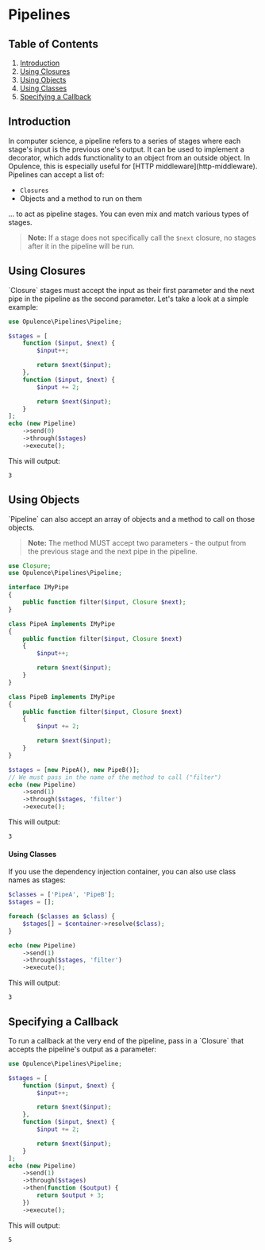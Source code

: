 # Pipelines

## Table of Contents
1. [Introduction](#introduction)
2. [Using Closures](#using-closures)
3. [Using Objects](#using-objects)
  1. [Using Classes](#using-classes)
4. [Specifying a Callback](#specifying-a-callback)

<h2 id="introduction">Introduction</h2>
In computer science, a pipeline refers to a series of stages where each stage's input is the previous one's output.  It can be used to implement a decorator, which adds functionality to an object from an outside object.  In Opulence, this is especially useful for [HTTP middleware](http-middleware).  Pipelines can accept a list of:

* `Closures`
* Objects and a method to run on them

... to act as pipeline stages.  You can even mix and match various types of stages.

> **Note:** If a stage does not specifically call the `$next` closure, no stages after it in the pipeline will be run.

<h2 id="using-closures">Using Closures</h2>
`Closure` stages must accept the input as their first parameter and the next pipe in the pipeline as the second parameter.  Let's take a look at a simple example:

```php
use Opulence\Pipelines\Pipeline;

$stages = [
    function ($input, $next) {
        $input++;

        return $next($input);
    },
    function ($input, $next) {
        $input += 2;

        return $next($input);
    }
];
echo (new Pipeline)
    ->send(0)
    ->through($stages)
    ->execute();
```

This will output:

```
3
```

<h2 id="using-objects">Using Objects</h2>
`Pipeline` can also accept an array of objects and a method to call on those objects.

> **Note:** The method MUST accept two parameters - the output from the previous stage and the next pipe in the pipeline.

```php
use Closure;
use Opulence\Pipelines\Pipeline;

interface IMyPipe
{
    public function filter($input, Closure $next);
}

class PipeA implements IMyPipe
{
    public function filter($input, Closure $next)
    {
        $input++;

        return $next($input);
    }
}

class PipeB implements IMyPipe
{
    public function filter($input, Closure $next)
    {
        $input += 2;

        return $next($input);
    }
}

$stages = [new PipeA(), new PipeB()];
// We must pass in the name of the method to call ("filter")
echo (new Pipeline)
    ->send(1)
    ->through($stages, 'filter')
    ->execute();
```

This will output:

```
3
```

<h4 id="using-classes">Using Classes</h4>
If you use the dependency injection container, you can also use class names as stages:

```php
$classes = ['PipeA', 'PipeB'];
$stages = [];

foreach ($classes as $class) {
    $stages[] = $container->resolve($class);
}

echo (new Pipeline)
    ->send(1)
    ->through($stages, 'filter')
    ->execute();
```

This will output:

```
3
```

<h2 id="specifying-a-callback">Specifying a Callback</h2>
To run a callback at the very end of the pipeline, pass in a `Closure` that accepts the pipeline's output as a parameter:

```php
use Opulence\Pipelines\Pipeline;

$stages = [
    function ($input, $next) {
        $input++;

        return $next($input);
    },
    function ($input, $next) {
        $input += 2;

        return $next($input);
    }
];
echo (new Pipeline)
    ->send(1)
    ->through($stages)
    ->then(function ($output) {
        return $output + 3;
    })
    ->execute();
```

This will output:

```
5
```
